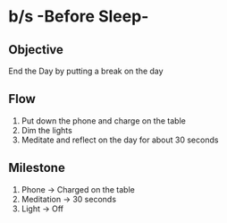 # b/s -Before Sleep-

## Objective

End the Day by putting a break on the day

## Flow

1. Put down the phone and charge on the table
2. Dim the lights
3. Meditate and reflect on the day for about 30 seconds

## Milestone

1. Phone -> Charged on the table
2. Meditation -> 30 seconds
3. Light -> Off
